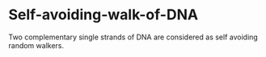 # Self-avoiding-walk-of-DNA
Two complementary single strands of DNA are considered as self avoiding random walkers. 
